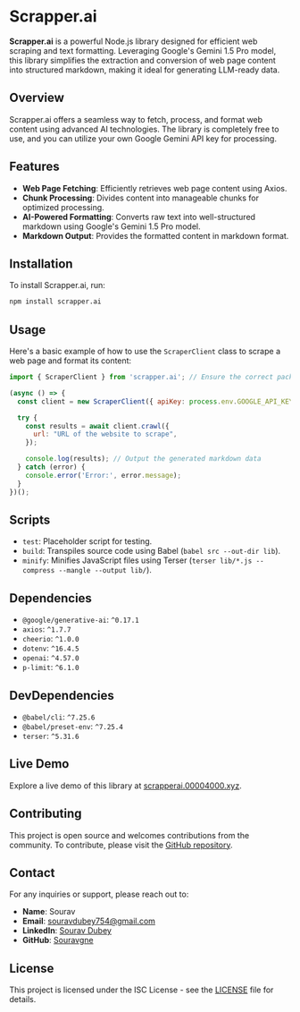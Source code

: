 # Scrapper.ai

**Scrapper.ai** is a powerful Node.js library designed for efficient web scraping and text formatting. Leveraging Google's Gemini 1.5 Pro model, this library simplifies the extraction and conversion of web page content into structured markdown, making it ideal for generating LLM-ready data.

## Overview

Scrapper.ai offers a seamless way to fetch, process, and format web content using advanced AI technologies. The library is completely free to use, and you can utilize your own Google Gemini API key for processing.

## Features

- **Web Page Fetching**: Efficiently retrieves web page content using Axios.
- **Chunk Processing**: Divides content into manageable chunks for optimized processing.
- **AI-Powered Formatting**: Converts raw text into well-structured markdown using Google's Gemini 1.5 Pro model.
- **Markdown Output**: Provides the formatted content in markdown format.

## Installation

To install Scrapper.ai, run:

```bash
npm install scrapper.ai
```
## Usage

Here's a basic example of how to use the `ScraperClient` class to scrape a web page and format its content:

```javascript
import { ScraperClient } from 'scrapper.ai'; // Ensure the correct package name

(async () => {
  const client = new ScraperClient({ apiKey: process.env.GOOGLE_API_KEY }); // Use an environment variable for the API key . genrate your own google gemini api key from https://aistudio.google.com/app/apikey .

  try {
    const results = await client.crawl({
      url: "URL of the website to scrape",
    });

    console.log(results); // Output the generated markdown data
  } catch (error) {
    console.error('Error:', error.message);
  }
})();
```


## Scripts

- `test`: Placeholder script for testing.
- `build`: Transpiles source code using Babel (`babel src --out-dir lib`).
- `minify`: Minifies JavaScript files using Terser (`terser lib/*.js --compress --mangle --output lib/`).

## Dependencies

- `@google/generative-ai`: `^0.17.1`
- `axios`: `^1.7.7`
- `cheerio`: `^1.0.0`
- `dotenv`: `^16.4.5`
- `openai`: `^4.57.0`
- `p-limit`: `^6.1.0`

## DevDependencies

- `@babel/cli`: `^7.25.6`
- `@babel/preset-env`: `^7.25.4`
- `terser`: `^5.31.6`

## Live Demo

Explore a live demo of this library at [scrapperai.00004000.xyz](http://scrapperai.00004000.xyz).

## Contributing

This project is open source and welcomes contributions from the community. To contribute, please visit the [GitHub repository](https://github.com/Souravgne/Scrapper.ai).

## Contact

For any inquiries or support, please reach out to:

- **Name**: Sourav
- **Email**: [souravdubey754@gmail.com](mailto:souravdubey754@gmail.com)
- **LinkedIn**: [Sourav Dubey](https://www.linkedin.com/in/souravdubey)
- **GitHub**: [Souravgne](https://github.com/Souravgne/Scrapper.ai)

## License

This project is licensed under the ISC License - see the [LICENSE](LICENSE) file for details.

